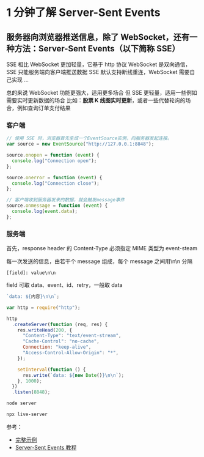 # 1 分钟了解 Server-Sent Events

## 服务器向浏览器推送信息，除了 WebSocket，还有一种方法：Server-Sent Events（以下简称 SSE）

SSE 相比 WebSocket 更加轻量，它基于 http 协议
WebSocket 是双向通信，SSE 只能服务端向客户端推送数据
SSE 默认支持断线重连，WebSocket 需要自己实现
...

总的来说 WebSocket 功能更强大，适用更多场合
但 SSE 更轻量，适用一些例如需要实时更新数据的场合
比如：**股票 K 线图实时更新**，或者一些代替轮询的场合，例如查询订单支付结果

### 客户端

```js
// 使用 SSE 时，浏览器首先生成一个EventSource实例，向服务器发起连接。
var source = new EventSource("http://127.0.0.1:8848");

source.onopen = function (event) {
  console.log("Connection open");
};

source.onerror = function (event) {
  console.log("Connection close");
};

// 客户端收到服务器发来的数据，就会触发message事件
source.onmessage = function (event) {
  console.log(event.data);
};
```

### 服务端

首先，response header 的 Content-Type 必须指定 MIME 类型为 event-steam

每一次发送的信息，由若干个 message 组成，每个 message 之间用\n\n 分隔

`[field]: value\n\n`

field 可取 data、event、id、retry，一般取 data

```js
`data: ${内容}\n\n`;
```

```js
var http = require("http");

http
  .createServer(function (req, res) {
    res.writeHead(200, {
      "Content-Type": "text/event-stream",
      "Cache-Control": "no-cache",
      Connection: "keep-alive",
      "Access-Control-Allow-Origin": "*",
    });

    setInterval(function () {
      res.write(`data: ${new Date()}\n\n`);
    }, 1000);
  })
  .listen(8848);
```

```sh
node server

npx live-server
```

参考：

- [完整示例](https://github.com/LogiCadi/sse-demo)
- [Server-Sent Events 教程](http://www.ruanyifeng.com/blog/2017/05/server-sent_events.html)
